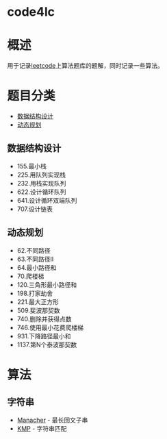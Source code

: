 # code4lc

# 概述

用于记录[leetcode](https://leetcode.cn)上算法题库的题解，同时记录一些算法。

# 题目分类
- [数据结构设计](#数据结构设计)
- [动态规划](#动态规划)

## 数据结构设计

- 155.最小栈
- 225.用队列实现栈
- 232.用栈实现队列
- 622.设计循环队列
- 641.设计循环双端队列
- 707.设计链表

## 动态规划

- 62.不同路径
- 63.不同路径II
- 64.最小路径和
- 70.爬楼梯
- 120.三角形最小路径和
- 198.打家劫舍
- 221.最大正方形
- 509.斐波那契数
- 740.删除并获得点数
- 746.使用最小花费爬楼梯
- 931.下降路径最小和
- 1137.第N个泰波那契数

# 算法

## 字符串

* [Manacher](./src/com/lynx/algorithm/string/Manacher.java) - 最长回文子串
* [KMP](./src/com/lynx/algorithm/string/Kmp.java) - 字符串匹配
